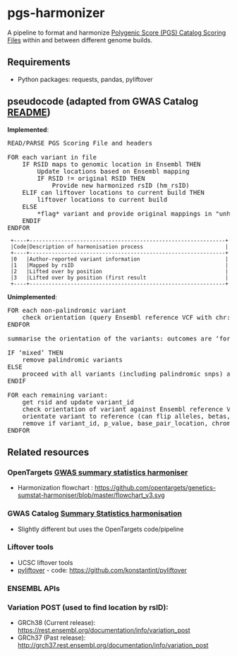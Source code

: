 # pgs-harmonizer
A pipeline to format and harmonize [Polygenic Score (PGS) Catalog Scoring Files](http://www.pgscatalog.org/downloads/#dl_ftp) 
within and between different genome builds. 


## Requirements
- Python packages: requests, pandas, pyliftover


## pseudocode (adapted from GWAS Catalog [README](https://github.com/EBISPOT/sum-stats-formatter/blob/master/harmonisation/README.md))
**Implemented**:
<pre>READ/PARSE PGS Scoring File and headers

FOR each variant in file
    IF RSID maps to genomic location in Ensembl THEN
        Update locations based on Ensembl mapping
        IF RSID != original RSID THEN
            Provide new harmonized rsID (hm_rsID)
    ELIF can liftover locations to current build THEN
        liftover locations to current build
    ELSE
        *flag* variant and provide original mappings in "unharmonized column" as dictionary
    ENDIF
ENDFOR
</pre>

     +----+--------------------------------------------------------------+
     |Code|Description of harmonisation process                          |
     +----+--------------------------------------------------------------+
     |0   |Author-reported variant information                           |
     |1   |Mapped by rsID                                                |
     |2   |Lifted over by position                                       |
     |3   |Lifted over by position (first result                         |
     +----+--------------------------------------------------------------+

**Unimplemented**:
<pre>
FOR each non-palindromic variant
    check orientation (query Ensembl reference VCF with chr:bp, effect and other alleles)
ENDFOR

summarise the orientation of the variants: outcomes are ‘forward’, ‘reverse’ or ‘mixed’

IF ‘mixed’ THEN
    remove palindromic variants
ELSE
    proceed with all variants (including palindromic snps) assuming consensus orientation
ENDIF

FOR each remaining variant:
    get rsid and update variant_id
    check orientation of variant against Ensembl reference VCF
    orientate variant to reference (can flip alleles, betas, ORs, CIs allele frequencies)
    remove if variant_id, p_value, base_pair_location, chromosome are invalid
ENDFOR
</pre>
## Related resources
### OpenTargets [GWAS summary statistics harmoniser](https://github.com/opentargets/genetics-sumstat-harmoniser)
- Harmonization flowchart : https://github.com/opentargets/genetics-sumstat-harmoniser/blob/master/flowchart_v3.svg
### GWAS Catalog [Summary Statistics harmonisation](https://github.com/EBISPOT/sum-stats-formatter/tree/master/harmonisation)
- Slightly different but uses the OpenTargets code/pipeline
### Liftover tools
- UCSC liftover tools 
- [pyliftover](https://pypi.org/project/pyliftover/) - code: https://github.com/konstantint/pyliftover

### ENSEMBL APIs
### Variation POST (used to find location by rsID):
- GRCh38 (Current release): https://rest.ensembl.org/documentation/info/variation_post
- GRCh37 (Past release): http://grch37.rest.ensembl.org/documentation/info/variation_post